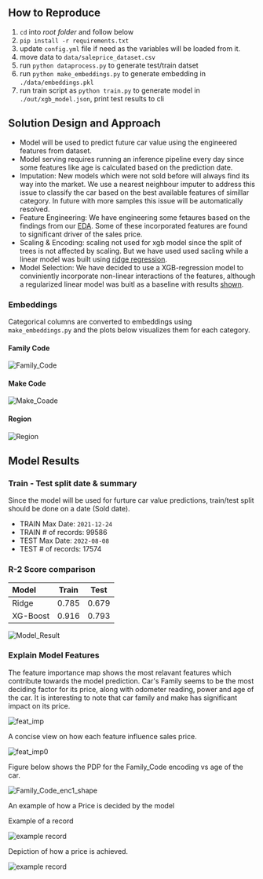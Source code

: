 ## How to Reproduce

1. `cd` into _root folder_ and follow below
2. `pip install -r requirements.txt`
3. update `config.yml` file if need as the variables will be loaded from it.
4. move data to `data/saleprice_dataset.csv`
5. run `python dataprocess.py` to generate test/train datset
6. run `python make_embeddings.py` to generate embedding in `./data/embeddings.pkl`
7. run train script as  `python train.py` to generate model in `./out/xgb_model.json`, print test results to cli

## Solution Design and Approach

 - Model will be used to predict future car value using the engineered features from dataset.
 - Model serving requires running an inference pipeline every day since some features like age is calculated based on the prediction date.
 - Imputation: New models which were not sold before will always find its way into the market. We use a nearest neighbour imputer to address this issue to classify the car based on the best available features of simillar category. In future with more samples this issue will be automatically resolved.
 - Feature Engineering: We have engineering some fetaures based on the findings from our [EDA](nbs/eda.ipynb). Some of these incorporated features are found to significant driver of the sales price.
 - Scaling & Encoding: scaling not used for xgb model since the split of trees is not affected by scaling. But we have used used sacling while a linear model was built using [ridge regression](nbs/regression.ipynb).
 - Model Selection: We have decided to use a XGB-regression model to conviniently incorporate non-linear interactions of the features, although a regularized linear model was buitl as a baseline with results [shown](#r-2-score-comparison).

### Embeddings

Categorical columns are converted to embeddings using `make_embeddings.py` and the plots below visualizes them for each category.
#### Family Code
![Family_Code](nbs/Family_Code_enc.png)
#### Make Code
![Make_Coade](nbs/Make_Code_enc.png)
#### Region
![Region](nbs/Region_Description_enc.png)

## Model Results

### Train - Test split date & summary

Since the model will be used for furture car value predictions, train/test split should be done on a date (Sold date).

- TRAIN Max Date: `2021-12-24`
- TRAIN # of records: 99586
- TEST Max Date: `2022-08-08`
- TEST # of records: 17574


### R-2 Score comparison
| Model     | Train | Test  |
|:----------|:-----:|:-----:|
| Ridge     | 0.785 | 0.679 |
| XG-Boost  | 0.916 | 0.793 |

![Model_Result](nbs/model_result_comp.png)

### Explain Model Features

The feature importance map shows the most relavant features which contribute towards the model prediction. Car's Family seems to be the most deciding factor for its price, along with odometer reading, power and age of the car. It is interesting to note that car family and make has significant impact on its price.

![feat_imp](nbs/feture_imp.png)

A concise view on how each feature influence sales price.

![feat_imp0](nbs/feture_imp0.png)

Figure below shows the PDP for the Family_Code encoding vs age of the car.

 ![Family_Code_enc1_shape](nbs/Family_Code_enc_1_shap.png)
 
 An example of how a Price is decided by the model

 Example of a record

![example record](nbs/exmp_rec.png)

Depiction of how a price is achieved.

![example record](nbs/exmp_rec_img.png)